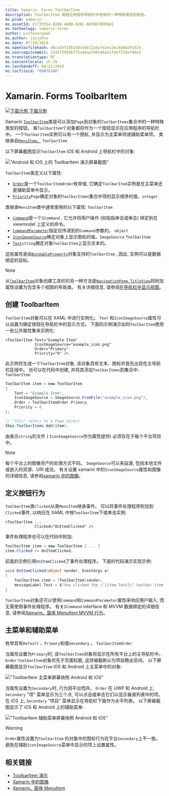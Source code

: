 ```yaml
---
title: Xamarin. Forms ToolbarItem
description: ToolbarItem 类是应用程序导航栏中使用的一种特殊类型的按钮。
ms.prod: xamarin
ms.assetId: CC737D54-0280-46BD-A2BC-A0FB67DDD6A1
ms.technology: xamarin-forms
author: profexorgeek
ms.author: jusjohns
ms.date: 07/29/2019
ms.openlocfilehash: e6ce55f25b130c64b72a5a7e2ec2ec9a00291d14
ms.sourcegitcommit: 1341f2950b775a4daa7d0548a51fdef759afd6e3
ms.translationtype: MT
ms.contentlocale: zh-CN
ms.lasthandoff: 08/22/2019
ms.locfileid: "69976346"
---
```

# <a name="xamarinforms-toolbaritem"></a>Xamarin. Forms ToolbarItem

[![下载示例](~/media/shared/download.png) 下载示例](https://docs.microsoft.com/samples/xamarin/xamarin-forms-samples/userinterface-toolbaritem/)

Xamarin [`ToolbarItem`](xref:Xamarin.Forms.ToolbarItem)类是可以添加`Page`到对象的`ToolbarItems`集合中的一种特殊类型的按钮。 每`ToolbarItem`个对象都将作为一个按钮显示在应用程序的导航栏中。 一个`ToolbarItem`实例可以有一个图标, 并显示为主菜单项或辅助菜单项。 类继承自[`MenuItem`。](xref:Xamarin.Forms.MenuItem) `ToolbarItem`

以下屏幕截图显示`ToolbarItem` iOS 和 Android 上导航栏中的对象:

!["Android 和 iOS 上的 ToolbarItem 演示屏幕截图"](toolbaritem-images/toolbaritem-device-screenshot.png "Android 和 iOS 上的 ToolbarItem 演示屏幕截图")

`ToolbarItem`类定义以下属性:

* [`Order`](xref:Xamarin.Forms.ToolbarItem.Order)是一个`ToolbarItemOrder`枚举值, 它确定`ToolbarItem`实例是在主菜单还是辅助菜单中显示。
* [`Priority`](xref:Xamarin.Forms.ToolbarItem.Priority)`Page`确定对象的`ToolbarItems`集合中项的显示顺序的值。`integer`

类继承`MenuItem`类中通常使用的以下属性: `ToolbarItem`

* [`Command`](xref:Xamarin.Forms.MenuItem.Command)是一个`ICommand` , 它允许将用户操作 (如指指单击或单击) 绑定到在 viewmodel 上定义的命令。
* [`CommandParameter`](xref:Xamarin.Forms.MenuItem.CommandParameter)指定应传递到的`Command`参数的。 `object`
* [`IconImageSource`](xref:Xamarin.Forms.MenuItem.IconImageSource)确定对象上显示图标的值。`ImageSource` `ToolbarItem`
* [`Text`](xref:Xamarin.Forms.MenuItem.Text)`string`确定对象`ToolbarItem`上显示文本的。

这些属性是由[`BindableProperty`](xref:Xamarin.Forms.BindableProperty)对象支持的`ToolbarItem` , 因此, 实例可以是数据绑定的目标。

> [!NOTE]
> 从[`ToolbarItem`](xref:Xamarin.Forms.ToolbarItem)对象创建工具栏的另一种方法是[`NavigationPage.TitleView`](xref:Xamarin.Forms.NavigationPage.TitleViewProperty)将附加属性设置为包含多个视图的布局类。 有关详细信息, 请参阅[在导航栏中显示视图](~/xamarin-forms/app-fundamentals/navigation/hierarchical.md#displaying-views-in-the-navigation-bar)。

## <a name="create-a-toolbaritem"></a>创建 ToolbarItem

`ToolbarItem`对象可以在 XAML 中进行实例化。 `Text` 和`IconImageSource`属性可以设置为确定按钮在导航栏中的显示方式。 下面的示例演示如何`ToolbarItem`使用一些公共属性集来实例化:

```xaml
<ToolbarItem Text="Example Item"
             IconImageSource="example_icon.png"
             Order="Primary"
             Priority="0" />
```

此示例将生成一个`ToolbarItem`对象, 该对象具有文本、图标并首先出现在主导航栏区域中。 也可以在代码中创建, 并将其添加`ToolbarItems`到集合中: `ToolbarItem`

```csharp
ToolbarItem item = new ToolbarItem
{
    Text = "Example Item",
    IconImageSource = ImageSource.FromFile("example_icon.png"),
    Order = ToolbarItemOrder.Primary,
    Priority = 0
};

// "this" refers to a Page object
this.ToolbarItems.Add(item);
```

由表示`string`的文件 ( `IconImageSource`作为属性提供) 必须存在于每个平台项目中。

> [!NOTE]
> 每个平台上的图像资产的处理方式不同。 `ImageSource`可以来自源, 包括本地文件或嵌入的资源、URI 或流。 有关设置 xamarin 中的`IconImageSource`属性和图像的详细信息, 请参阅[xamarin 中的图像](~/xamarin-forms/user-interface/images.md)。

## <a name="define-button-behavior"></a>定义按钮行为

`ToolbarItem`类`Clicked`从类`MenuItem`继承事件。 可以将事件处理程序附加到`Clicked`事件, 以响应在 XAML 中按`ToolbarItem`下或单击实例:

```xaml
<ToolbarItem ...
             Clicked="OnItemClicked" />
```

事件处理程序也可以在代码中附加:

```csharp
ToolbarItem item = new ToolbarItem { ... }
item.Clicked += OnItemClicked;
```

前面的示例引用`OnItemClicked`了事件处理程序。 下面的代码演示实现示例:

```csharp
void OnItemClicked(object sender, EventArgs e)
{
    ToolbarItem item = (ToolbarItem)sender;
    messageLabel.Text = $"You clicked the \"{item.Text}\" toolbar item.";
}
```

`ToolbarItem`对象还可以使用`Command`和`CommandParameter`属性来响应用户输入, 而无需使用事件处理程序。 有关`ICommand` interface 和 MVVM 数据绑定的详细信息, 请参阅[Xamarin。窗体 MenuItem MVVM 行为](~/xamarin-forms/user-interface/menuitem.md#define-menuitem-behavior-with-mvvm)。

## <a name="primary-and-secondary-menus"></a>主菜单和辅助菜单

枚举具有`Default` 、`Primary`和值`Secondary` 。 `ToolbarItemOrder`

当属性设置为`Primary`时, 该`ToolbarItem`对象将显示在所有平台上的主导航栏中。 `Order` `ToolbarItem`对象优先于页面标题, 这将被截断以为项目腾出空间。 以下屏幕截图显示`ToolbarItem` iOS 和 Android 上主菜单中的对象:

!["ToolbarItem 主菜单屏幕快照 Android 和 iOS"](toolbaritem-images/toolbaritem-primary-menu.png "Android 和 iOS 上的 ToolbarItem 主菜单屏幕截图")

当属性设置为`Secondary`时, 行为因平台而异。 `Order` 在 UWP 和 Android 上, `Secondary` "项" 菜单显示为三个点, 可以点击或单击它们以显示垂直列表中的项。 在 iOS 上, `Secondary` "项目" 菜单显示在导航栏下面作为水平列表。 以下屏幕截图显示了 iOS 和 Android 上的辅助菜单:

!["ToolbarItem 辅助菜单屏幕快照 Android 和 iOS"](toolbaritem-images/toolbaritem-secondary-menu.png "Android 和 iOS 上的 ToolbarItem 辅助菜单屏幕截图")

> [!WARNING]
> `Order`属性设置为`ToolbarItem` 的对象中的图标行为在平台`Secondary`上不一致。 避免在辅助`IconImageSource`菜单中显示的项上设置属性。

## <a name="related-links"></a>相关链接

* [ToolbarItem 演示](https://docs.microsoft.com/samples/xamarin/xamarin-forms-samples/userinterface-toolbaritem/)
* [Xamarin 中的图像](~/xamarin-forms/user-interface/images.md)
* [Xamarin。窗体 MenuItem](~/xamarin-forms/user-interface/menuitem.md)